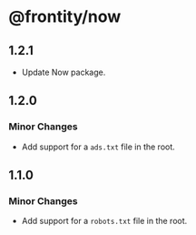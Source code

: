 # @frontity/now

## 1.2.1

- Update Now package.

## 1.2.0

### Minor Changes

- Add support for a `ads.txt` file in the root.

## 1.1.0

### Minor Changes

- Add support for a `robots.txt` file in the root.
